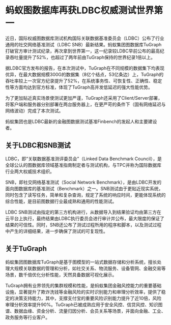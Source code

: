 # 蚂蚁图数据库再获LDBC权威测试世界第一

近日，国际权威图数据库测试机构国际关联数据基准委员会（LDBC）公布了行业通用的社交网络基准测试（LDBC SNB）最新结果。蚂蚁集团图数据库TuGraph打破官方审计测试纪录，再次拿到世界第一，这一纪录较LDBC早前公布的最高纪录吞吐量提升了52%，也超过了两年前由TuGraph保持的世界纪录1倍以上。

据LDBC官方发布的报告，在本次测试中，TuGraph在不同规模的数据集下均表现优异，在最大数据规模300G的数据集（8亿个结点，53亿条边）上，TuGraph的吞吐率较上一次官方纪录提升了52%，在系统事务性、可恢复性、正确性、稳定性等方面均达到官方标准，体现了TuGraph高并发低延迟的强大性能优势。

为了更加贴近真实场景使测试更加严谨，TuGraph还采用了Client/Server部署，将客户端和服务器分别部署在两台服务器上，在更严苛的条件下（固有网络延迟与网络波动）完成了本次测试。

蚂蚁集团也是LDBC最新的金融图数据测试基准Finbench的发起人和主要建设者。

## 关于LDBC和SNB测试

LDBC，即“关联数据基准测评委员会”（Linked Data Benchmark Council），是全球公认的图数据库领域基准指南制定者与测试机构，与TPC并称为国际数据库行业两大权威技术组织。

SNB，即社交网络基准测试（Social Network Benchmark），是由LDBC开发的面向图数据库的基准测试（Benchmark）之一。SNB测试由于更贴近现实系统，同时包含了读写任务，简单和复杂查询，规定了系统的响应时间，更能体现系统的综合性能，是目前图数据行业最成熟和通用的性能测试。

LDBC SNB测试由指定的第三方机构进行，从数据导入到结果验证均由第三方在云平台上执行，最终结果由LDBC执行委员会进行审计并公布，最大限度的保证了结果的可信性。同时，SNB还公布了测试过程所用的程序和脚本，以及测试过程中产生的详细结果，进一步确保了测试的可复现性。

## 关于TuGraph

蚂蚁集团图数据库TuGraph是基于图模型的一站式数据存储和分析系统，擅长处理大规模关联数据的管理和分析，如社交关系、物流服务、设备管网、金融交易等场景，数千倍优化分析性能，天然具备数据可视化展示。

TuGraph拥有业界领先的集群规模和性能，是蚂蚁集团金融风控能力的重要基础设施，显著提升了欺诈洗钱等金融风险的实时识别能力和审理分析效率，提供了稳定的决策支持能力，其中，支撑支付宝的重要风险识别能力提升了近10倍，风险审理分析效率提升90%。TuGraph已被成熟应用于安全风控、信贷风控、知识图谱、数据血缘、资金分析、流量归因分析、会员关系等场景，并面向金融、工业、政务服务等行业客户。
